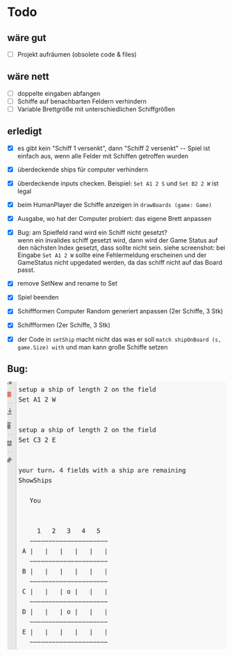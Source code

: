 # Todo

## wäre gut
- [ ] Projekt aufräumen (obsolete code & files)

## wäre nett
- [ ] doppelte eingaben abfangen
- [ ] Schiffe auf benachbarten Feldern verhindern
- [ ] Variable Brettgröße mit unterschiedlichen Schiffgrößen

## erledigt
- [x] es gibt kein "Schiff 1 versenkt", dann "Schiff 2 versenkt" -- Spiel ist einfach aus, wenn  alle Felder mit Schiffen getroffen wurden
- [x] überdeckende ships für computer verhindern
- [x] überdeckende inputs checken. Beispiel: `Set A1 2 S` und `Set B2 2 W` ist legal
- [x] beim HumanPlayer die Schiffe anzeigen in ```drawBoards (game: Game) ```
- [x] Ausgabe, wo hat der Computer probiert: das eigene Brett anpassen
- [x] Bug: am Spielfeld rand wird ein Schiff nicht gesetzt?\
    wenn ein invalides schiff gesetzt wird, dann wird der Game Status auf den nächsten Index gesetzt, dass sollte nicht
    sein. siehe screenshot: bei Eingabe ```Set A1 2 W``` sollte eine Fehlermeldung erscheinen und der GameStatus nicht upgedated werden, da das schiff nicht auf das Board passt.

- [x] remove SetNew and rename to Set
- [x] Spiel beenden
- [x] Schiffformen  Computer Random generiert anpassen (2er Schiffe, 3 Stk)
- [x] Schiffformen (2er Schiffe, 3 Stk)
- [x] der Code in ```setShip``` macht nicht das was er soll ```match shipOnBoard (s, game.Size) with``` und man kann große Schiffe setzen

## Bug:

![alt text](bug.png)
